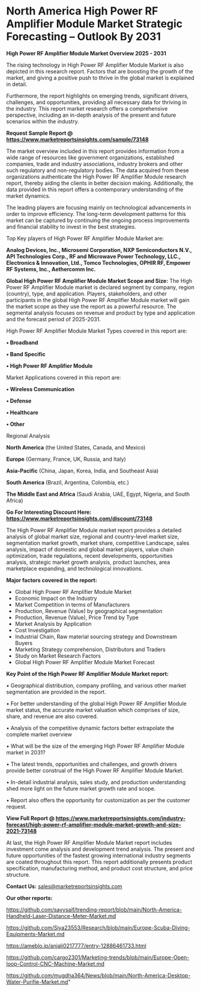 # North America High Power RF Amplifier Module Market Strategic Forecasting – Outlook By 2031

<Strong> High Power RF Amplifier Module Market Overview 2025 - 2031</strong>

The rising technology in High Power RF Amplifier Module Market is also depicted in this research report. Factors that are boosting the growth of the market, and giving a positive push to thrive in the global market is explained in detail.

Furthermore, the report highlights on emerging trends, significant drivers, challenges, and opportunities, providing all necessary data for thriving in the industry. This report market research offers a comprehensive perspective, including an in-depth analysis of the present and future scenarios within the industry.

<strong>Request Sample Report @ <a href=https://www.marketreportsinsights.com/sample/73148>https://www.marketreportsinsights.com/sample/73148</a></strong>

The market overview included in this report provides information from a wide range of resources like government organizations, established companies, trade and industry associations, industry brokers and other such regulatory and non-regulatory bodies. The data acquired from these organizations authenticate the High Power RF Amplifier Module research report, thereby aiding the clients in better decision making. Additionally, the data provided in this report offers a contemporary understanding of the market dynamics.

The leading players are focusing mainly on technological advancements in order to improve efficiency. The long-term development patterns for this market can be captured by continuing the ongoing process improvements and financial stability to invest in the best strategies.

Top Key players of High Power RF Amplifier Module Market are:

<strong>Analog Devices, Inc., Microsemi Corporation, NXP Semiconductors N.V., API Technologies Corp., RF and Microwave Power Technology, LLC., Electronics & Innovation, Ltd., Tomco Technologies, OPHIR RF, Empower RF Systems, Inc., Aethercomm Inc.</strong>

<strong><b>Global High Power RF Amplifier Module Market Scope and Size:</b></strong>
The High Power RF Amplifier Module market is declared segment by company, region (country), type, and application. Players, stakeholders, and other participants in the global High Power RF Amplifier Module market will gain the market scope as they use the report as a powerful resource. The segmental analysis focuses on revenue and product by type and application and the forecast period of 2025-2031.

High Power RF Amplifier Module Market Types covered in this report are:

<strong>• Broadband

• Band Specific

• High Power RF Amplifier Module</strong>

Market Applications covered in this report are:

<strong>• Wireless Communication

• Defense

• Healthcare

• Other</strong> 

Regional Analysis

<strong>North America</strong> (the United States, Canada, and Mexico)

<strong>Europe</strong> (Germany, France, UK, Russia, and Italy)

<strong>Asia-Pacific</strong> (China, Japan, Korea, India, and Southeast Asia)

<strong>South America</strong> (Brazil, Argentina, Colombia, etc.)

<strong>The Middle East and Africa</strong> (Saudi Arabia, UAE, Egypt, Nigeria, and South Africa)

<strong>Go For Interesting Discount Here: <a href=https://www.marketreportsinsights.com/discount/73148>https://www.marketreportsinsights.com/discount/73148</a></strong>

The High Power RF Amplifier Module market report provides a detailed analysis of global market size, regional and country-level market size, segmentation market growth, market share, competitive Landscape, sales analysis, impact of domestic and global market players, value chain optimization, trade regulations, recent developments, opportunities analysis, strategic market growth analysis, product launches, area marketplace expanding, and technological innovations.

<strong><b>Major factors covered in the report:</b></strong>
<ul>
  <li>Global High Power RF Amplifier Module Market </li>
  <li>Economic Impact on the Industry</li>
  <li>Market Competition in terms of Manufacturers</li>
  <li>Production, Revenue (Value) by geographical segmentation</li>
  <li>Production, Revenue (Value), Price Trend by Type</li>
  <li>Market Analysis by Application</li>
  <li>Cost Investigation</li>
  <li>Industrial Chain, Raw material sourcing strategy and Downstream Buyers</li>
  <li>Marketing Strategy comprehension, Distributors and Traders</li>
  <li>Study on Market Research Factors</li>
  <li>Global High Power RF Amplifier Module Market Forecast</li>
</ul>

<strong><b>Key Point of the High Power RF Amplifier Module Market report:</b></strong>

• Geographical distribution, company profiling, and various other market segmentation are provided in the report.

• For better understanding of the global High Power RF Amplifier Module market status, the accurate market valuation which comprises of size, share, and revenue are also covered.

• Analysis of the competitive dynamic factors better extrapolate the complete market overview

• What will be the size of the emerging High Power RF Amplifier Module market in 2031?

• The latest trends, opportunities and challenges, and growth drivers provide better construal of the High Power RF Amplifier Module Market.

• In-detail industrial analysis, sales study, and production understanding shed more light on the future market growth rate and scope.

• Report also offers the opportunity for customization as per the customer request.

<strong><b>View Full Report @ <a href=https://www.marketreportsinsights.com/industry-forecast/high-power-rf-amplifier-module-market-growth-and-size-2021-73148>https://www.marketreportsinsights.com/industry-forecast/high-power-rf-amplifier-module-market-growth-and-size-2021-73148</a></b></strong>


At last, the High Power RF Amplifier Module Market report includes investment come analysis and development trend analysis. The present and future opportunities of the fastest growing international industry segments are coated throughout this report. This report additionally presents product specification, manufacturing method, and product cost structure, and price structure.

<strong>Contact Us:</strong>
sales@marketreportsinsights.com

<strong>Our other reports:</strong>

<a href=https://github.com/sayysaif/trending-report/blob/main/North-America-Handheld-Laser-Distance-Meter-Market.md>https://github.com/sayysaif/trending-report/blob/main/North-America-Handheld-Laser-Distance-Meter-Market.md</a>

<a href=https://github.com/Siya23553/Research/blob/main/Europe-Scuba-Diving-Equipments-Market.md>https://github.com/Siya23553/Research/blob/main/Europe-Scuba-Diving-Equipments-Market.md</a>

<a href=https://ameblo.jp/anjali0217777/entry-12886461733.html>https://ameblo.jp/anjali0217777/entry-12886461733.html</a>

<a href=https://github.com/cargo2301/Marketing-trends/blob/main/Europe-Open-loop-Control-CNC-Machine-Market.md>https://github.com/cargo2301/Marketing-trends/blob/main/Europe-Open-loop-Control-CNC-Machine-Market.md</a>

<a href=https://github.com/mugdha364/News/blob/main/North-America-Desktop-Water-Purifie-Market.md>https://github.com/mugdha364/News/blob/main/North-America-Desktop-Water-Purifie-Market.md</a>"
